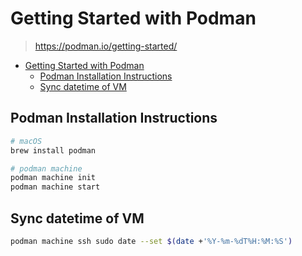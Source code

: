 # Getting Started with Podman

> <https://podman.io/getting-started/>

- [Getting Started with Podman](#getting-started-with-podman)
  - [Podman Installation Instructions](#podman-installation-instructions)
  - [Sync datetime of VM](#sync-datetime-of-vm)

## Podman Installation Instructions

```sh
# macOS
brew install podman

# podman machine
podman machine init
podman machine start
```

## Sync datetime of VM

```sh
podman machine ssh sudo date --set $(date +'%Y-%m-%dT%H:%M:%S')
```
